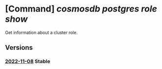 # [Command] _cosmosdb postgres role show_

Get information about a cluster role.

## Versions

### [2022-11-08](/Resources/mgmt-plane/L3N1YnNjcmlwdGlvbnMve30vcmVzb3VyY2Vncm91cHMve30vcHJvdmlkZXJzL21pY3Jvc29mdC5kYmZvcnBvc3RncmVzcWwvc2VydmVyZ3JvdXBzdjIve30vcm9sZXMve30=/2022-11-08.xml) **Stable**

<!-- mgmt-plane /subscriptions/{}/resourcegroups/{}/providers/microsoft.dbforpostgresql/servergroupsv2/{}/roles/{} 2022-11-08 -->
